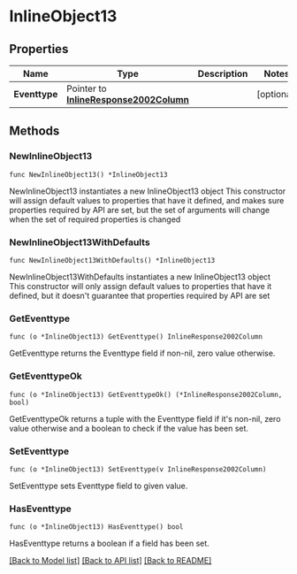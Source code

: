 # InlineObject13

## Properties

Name | Type | Description | Notes
------------ | ------------- | ------------- | -------------
**Eventtype** | Pointer to [**InlineResponse2002Column**](InlineResponse2002Column.md) |  | [optional] 

## Methods

### NewInlineObject13

`func NewInlineObject13() *InlineObject13`

NewInlineObject13 instantiates a new InlineObject13 object
This constructor will assign default values to properties that have it defined,
and makes sure properties required by API are set, but the set of arguments
will change when the set of required properties is changed

### NewInlineObject13WithDefaults

`func NewInlineObject13WithDefaults() *InlineObject13`

NewInlineObject13WithDefaults instantiates a new InlineObject13 object
This constructor will only assign default values to properties that have it defined,
but it doesn't guarantee that properties required by API are set

### GetEventtype

`func (o *InlineObject13) GetEventtype() InlineResponse2002Column`

GetEventtype returns the Eventtype field if non-nil, zero value otherwise.

### GetEventtypeOk

`func (o *InlineObject13) GetEventtypeOk() (*InlineResponse2002Column, bool)`

GetEventtypeOk returns a tuple with the Eventtype field if it's non-nil, zero value otherwise
and a boolean to check if the value has been set.

### SetEventtype

`func (o *InlineObject13) SetEventtype(v InlineResponse2002Column)`

SetEventtype sets Eventtype field to given value.

### HasEventtype

`func (o *InlineObject13) HasEventtype() bool`

HasEventtype returns a boolean if a field has been set.


[[Back to Model list]](../README.md#documentation-for-models) [[Back to API list]](../README.md#documentation-for-api-endpoints) [[Back to README]](../README.md)


